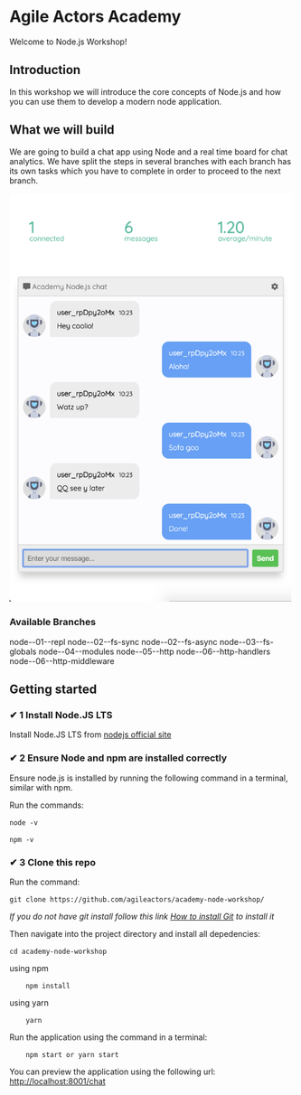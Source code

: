# Agile Actors Academy

Welcome to Node.js Workshop!

## Introduction

In this workshop we will introduce the core concepts of Node.js and how you can use them to develop a modern node application.

## What we will build

We are going to build a chat app using Node and a real time board for chat analytics. We have split the steps in several branches with each branch has its own tasks which you have to complete in order to proceed to the next branch.

<div style="width: 100%; display: flex; justifyContent: space-between">
  <div style="margin-right: 5px">
    <img alt="node-app-3" src="./static/images/node-app-3.png" width="100%">
  </div>
  <div>
 
  </div>
</div>

### Available Branches

node--01--repl
node--02--fs-sync
node--02--fs-async
node--03--fs-globals
node--04--modules
node--05--http
node--06--http-handlers
node--06--http-middleware

## Getting started

### ✔ 1 Install Node.JS LTS

Install Node.JS LTS from [nodejs official site](https://nodejs.org/en/download/)

### ✔ 2 Ensure Node and npm are installed correctly

Ensure node.js is installed by running the following command in a terminal, similar with npm.

Run the commands:

```
node -v
```

```
npm -v
```

### ✔ 3 Clone this repo

Run the command:

```
git clone https://github.com/agileactors/academy-node-workshop/
```

_If you do not have git install follow this link [How to install Git](https://git-scm.com/book/en/v2/Getting-Started-Installing-Git) to install it_

Then navigate into the project directory and install all depedencies:

```
cd academy-node-workshop
```

using npm

```
    npm install
```

using yarn

```
    yarn
```

Run the application using the command in a terminal:

```
    npm start or yarn start
```

You can preview the application using the following url: <a href="http://localhost:8001/chat" target="_blank">http://localhost:8001/chat</a>
